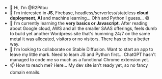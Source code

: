 - 👋 Hi, I’m @R2Pitou
- 👀 I’m interested in **JS**, Firebase, headless/serverless/stateless **cloud deployment**, **AI** and machine learning... Ohh and Python I guess... 😅
- 🌱 I’m currently learning the **very basics or Javascript**. After reading about Google cloud, AWS and all the smaller SAAS offerings,
      feels dumb to build yet another Wordpress site that's humming 24/7 on the same metal it was allocated, visitors or no visitors. There has to be a better way.
- 💞️ I’m looking to collaborate on Stable Diffusion. Want to start an app to leave my little mark. Need to learn JS and Python first... 
      ChatGPT hasn't managed to code me so much as a functional Chrome extension yet.
- 📫 How to reach me? Here... My dev site isn't ready yet, so no fancy domain emails. 

<!---
R2Pitou/R2Pitou is a ✨ special ✨ repository because its `README.md` (this file) appears on your GitHub profile.
You can click the Preview link to take a look at your changes.
--->
